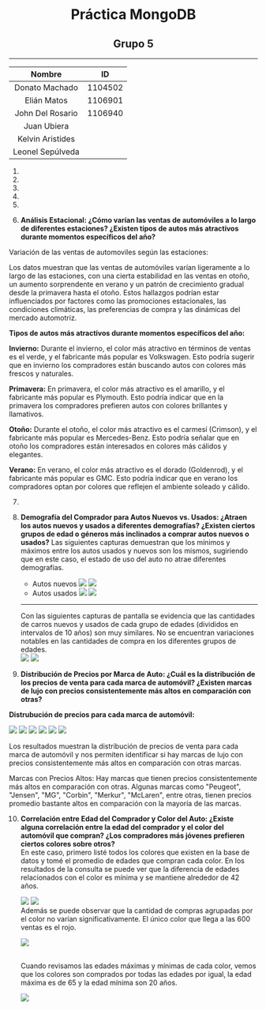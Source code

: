 
# <center>Práctica MongoDB</center>

## <center>Grupo 5</center>

---------------

| Nombre | ID |
|:------:|:--:|
|    Donato Machado   |  1104502 |
|    Elián Matos    |  1106901  |
|   John Del Rosario     | 1106940   |
|  Juan Ubiera    |    |
|  Kelvin Aristides    |    |
|  Leonel Sepúlveda    |    |


1. 

2.

3.

4.

5.

6. **Análisis Estacional: ¿Cómo varían las ventas de automóviles a lo largo de diferentes estaciones? ¿Existen tipos de autos más atractivos durante momentos específicos del año?**

Variación de las ventas de automoviles según las estaciones:



Los datos muestran que las ventas de automóviles varían ligeramente a lo largo de las estaciones, con una cierta estabilidad en las ventas en otoño, un aumento sorprendente en verano y un patrón de crecimiento gradual desde la primavera hasta el otoño. Estos hallazgos podrían estar influenciados por factores como las promociones estacionales, las condiciones climáticas, las preferencias de compra y las dinámicas del mercado automotriz.

**Tipos de autos más atractivos durante momentos específicos del año:**




**Invierno:** Durante el invierno, el color más atractivo en términos de ventas es el verde, y el fabricante más popular es Volkswagen. Esto podría sugerir que en invierno los compradores están buscando autos con colores más frescos y naturales.

**Primavera:** En primavera, el color más atractivo es el amarillo, y el fabricante más popular es Plymouth. Esto podría indicar que en la primavera los compradores prefieren autos con colores brillantes y llamativos.

**Otoño:** Durante el otoño, el color más atractivo es el carmesí (Crimson), y el fabricante más popular es Mercedes-Benz. Esto podría señalar que en otoño los compradores están interesados en colores más cálidos y elegantes.

**Verano:** En verano, el color más atractivo es el dorado (Goldenrod), y el fabricante más popular es GMC. Esto podría indicar que en verano los compradores optan por colores que reflejen el ambiente soleado y cálido.


7.

8. **Demografía del Comprador para Autos Nuevos vs. Usados: ¿Atraen los autos nuevos y usados a diferentes demografías? ¿Existen ciertos grupos de edad o géneros más inclinados a comprar autos nuevos o usados?**
    Las siguientes capturas demuestran que los mínimos y máximos entre los autos usados y nuevos son los mismos, sugiriendo que en este caso, el estado de uso del auto no atrae diferentes demografías.<br>
    * Autos nuevos
    ![](./8/nuevo%20maxAge.png)
    ![](./8/nuevo%20minAge.png)
    * Autos usados
    ![](./8/usado%20maxAge.png)
    ![](./8/usado%20minAge.png)

    ---------------------

    Con las siguientes capturas de pantalla se evidencia que las cantidades de carros nuevos y usados de cada grupo de edades (divididos en intervalos de 10 años) son muy similares. No se encuentran variaciones notables en las cantidades de compra en los diferentes grupos de edades.<br>
    ![](./8/cantidad%20carros%20nuevos.png)
    ![](./8/comparacion%20cantidad%20carros%20usados.png)

9. **Distribución de Precios por Marca de Auto: ¿Cuál es la distribución de los precios de venta para cada
marca de automóvil? ¿Existen marcas de lujo con precios consistentemente más altos en comparación
con otras?**

**Distrubución de precios para cada marca de automóvil:**

 ![](./9/Distribución%20de%20precios%20por%20marca%20de%20auto%20-%201.png)
 ![](./9/Distribución%20de%20precios%20por%20marca%20de%20auto%20-%202.png)
 ![](./9/Distribución%20de%20precios%20por%20marca%20de%20auto%20-%203.png)
 ![](./9/Distribución%20de%20precios%20por%20marca%20de%20auto%20-%204.png)
 ![](./9/Distribución%20de%20precios%20por%20marca%20de%20auto%20-%205.png)
 ![](./9/Distribución%20de%20precios%20por%20marca%20de%20auto%20-%206.png)

Los resultados muestran la distribución de precios de venta para cada marca de automóvil y nos permiten identificar si hay marcas de lujo con precios consistentemente más altos en comparación con otras marcas.

Marcas con Precios Altos: Hay marcas que tienen precios consistentemente más altos en comparación con otras. Algunas marcas como "Peugeot", "Jensen", "MG", "Corbin", "Merkur", "McLaren", entre otras, tienen precios promedio bastante altos en comparación con la mayoría de las marcas.


10. **Correlación entre Edad del Comprador y Color del Auto: ¿Existe alguna correlación entre la edad del comprador y el color del automóvil que compran? ¿Los compradores más jóvenes prefieren ciertos colores sobre otros?**<br>
    En este caso, primero listé todos los colores que existen en la base de datos y tomé el promedio de edades que compran cada color. En los resultados de la consulta se puede ver que la diferencia de edades relacionados con el color es mínima y se mantiene alrededor de 42 años.

    ![](./10/lista%20de%20colores.png)
    ![](./10/promedio%20de%20edades%20por%20color.png)<br>
    Además se puede observar que la cantidad de compras agrupadas por el color no varían significativamente. El único color que llega a las 600 ventas es el rojo.

    ![](./10/cantidad%20de%20ventas%20por%20color.png)

    <br>
    Cuando revisamos las edades máximas y mínimas de cada color, vemos que los colores son comprados por todas las edades por igual, la edad máxima es de 65 y la edad mínima son 20 años.

    ![](./10/max%20y%20min%20edad%20por%20colores.png)

